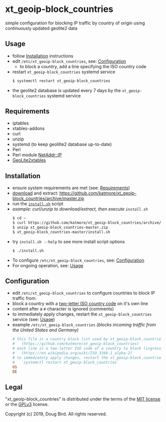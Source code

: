 # xt_geoip-block_countries
simple configuration for blocking IP traffic by country of origin using continuously updated geolite2 data

## Usage
 * follow [Installation](#Installation) instructions
 * edit `/etc/xt_geoip-block_countries`, see: [Configuration](#Configuration)
   * to block a country, add a line specifying the ISO country code
 * restart `xt_geoip-block_countries` systemd service
   ```sh
   $ systemctl restart xt_geoip-block_countries
   ```
 * the geolite2 database is updated every 7 days by the `xt_geoip-block_countries` systemd service

## Requirements
 * iptables
 * xtables-addons
 * curl
 * unzip
 * systemd (to keep geolilte2 database up-to-date)
 * Perl
 * Perl module [NetAddr::IP](https://metacpan.org/pod/NetAddr::IP)
 * [GeoLite2xtables](https://github.com/mschmitt/GeoLite2xtables)

## Installation
 * ensure system requirements are met (see: [Requirements](#Requirements))
 * [download](https://github.com/katmore/xt_geoip-block_countries/archive/master.zip) and extract: https://github.com/katmore/xt_geoip-block_countries/archive/master.zip
 * run the [`install.sh`](https://github.com/katmore/xt_geoip-block_countries/blob/master/install.sh) script
 * *example: curl/unzip to download/extract, then execute `install.sh`*
    ```sh
    $ cd ~
    $ curl https://github.com/katmore/xt_geoip-block_countries/archive/master.zip -OJL
    $ unzip xt_geoip-block_countries-master.zip
    $ xt_geoip-block_countries-master/install.sh
    ```
 * try `install.sh --help` to see more install script options
   ```sh
   $ ./install.sh
   ```
 * To configure `/etc/xt_geoip-block_countries`, see: [Configuration](#Configuration)
 * For ongoing operation, see: [Usage](#Usage)

## Configuration
 * edit `/etc/xt_geoip-block_countries` to configure countries to block IP traffic from.
 * block a country with a [two-letter ISO country code](https://en.wikipedia.org/wiki/ISO_3166-1_alpha-2) on it's own line
 * content after a `#` character is ignored (comments)
 * to immediately apply changes, restart the `xt_geoip-block_countries` service (see: [Usage](#Usage))
 * example `/etc/xt_geoip-block_countries` *(blocks incoming traffic from the United States and Germany)*
    ```ini
    # this file is a country block list used by xt_geoip-block_countries 
    #   (https://github.com/katmore/xt_geoip-block_countries)
    # each line is a two-letter ISO code of a country to block (ingress IP traffic)
    #   (https://en.wikipedia.org/wiki/ISO_3166-1_alpha-2)
    # to immediately apply changes, restart the xt_geoip-block_countries service
    #   `systemctl restart xt_geoip-block_countries`
    US 
    DE
    ```
    
## Legal
"xt_geoip-block_countries" is distributed under the terms of the [MIT license](LICENSE) or the [GPLv3](GPLv3) license.

Copyright (c) 2019, Doug Bird.
All rights reserved.
